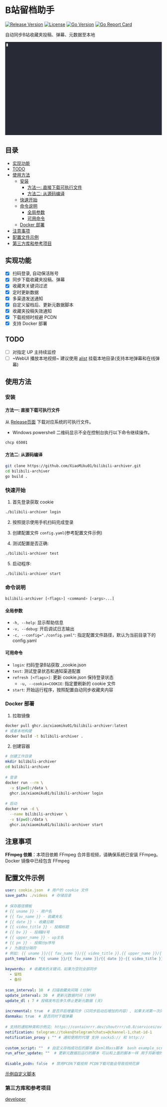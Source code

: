 # B站留档助手  

[![Release Version](https://img.shields.io/github/v/release/XiaoMiku01/bilibili-archiver?style=flat-square)](https://github.com/XiaoMiku01/bilibili-archiver/releases/latest)
[![License](https://img.shields.io/github/license/XiaoMiku01/bilibili-archiver?style=flat-square)](https://github.com/XiaoMiku01/bilibili-archiver/blob/main/LICENSE)
[![Go Version](https://img.shields.io/github/go-mod/go-version/XiaoMiku01/bilibili-archiver?style=flat-square)](https://go.dev/)
[![Go Report Card](https://goreportcard.com/badge/github.com/XiaoMiku01/bilibili-archiver)](https://goreportcard.com/report/github.com/XiaoMiku01/bilibili-archiver)

自动同步B站收藏夹投稿、弹幕、元数据至本地  

<a href="https://asciinema.org/a/708893" target="_blank"><img src="./demo.gif" /></a>  

## 目录

- [实现功能](#实现功能)
- [TODO](#todo)
- [使用方法](#使用方法)
  - [安装](#安装)
    - [方法一: 直接下载可执行文件](#方法一-直接下载可执行文件)
    - [方法二: 从源码编译](#方法二-从源码编译)
  - [快速开始](#快速开始)
  - [命令说明](#命令说明)
    - [全局参数](#全局参数)
    - [可用命令](#可用命令)
  - [Docker 部署](#docker-部署)
- [注意事项](#注意事项)
- [配置文件示例](#配置文件示例)
- [第三方库和参考项目](#第三方库和参考项目)

## 实现功能

- [x] 扫码登录, 自动保活账号
- [x] 同步下载收藏夹投稿、弹幕
- [x] 收藏夹关键词过滤
- [x] 定时更新数据
- [x] 多渠道发送通知
- [x] 自定义留档后、更新元数据脚本
- [x] 收藏夹投稿失效通知
- [x] 下载视频时规避 PCDN
- [x] 支持 Docker 部署

## TODO

- [ ] 对指定 UP 主持续监控
- [ ] ~WebUI 播放本地视频~ 建议使用 [alist](https://github.com/AlistGo/alist) 挂载本地目录(支持本地弹幕和在线弹幕)

## 使用方法

### 安装

#### 方法一: 直接下载可执行文件

从 [Release页面](https://github.com/XiaoMiku01/bilibili-archiver/releases) 下载对应系统的可执行文件。
* Windows powershell 二维码显示不全在控制台执行以下命令继续操作。
```bash
chcp 65001
```

#### 方法二: 从源码编译

```bash
git clone https://github.com/XiaoMiku01/bilibili-archiver.git
cd bilibili-archiver
go build .
```


### 快速开始

1. 首先登录获取 cookie

```bash
./bilibili-archiver login
```

2. 按照提示使用手机扫码完成登录

3. 创建配置文件 `config.yaml`(参考配置文件示例)

4. 测试配置是否正确:

```bash
./bilibili-archiver test
```

5. 启动程序:

```bash
./bilibili-archiver start
```

### 命令说明

```bash
bilibili-archiver [<flags>] <command> [<args>...]
```

#### 全局参数

- `-h, --help`: 显示帮助信息
- `-v, --debug`: 开启调试日志输出
- `-c, --config="./config.yaml"`: 指定配置文件路径，默认为当前目录下的 config.yaml

#### 可用命令

- `login`: 扫码登录B站获取 <uid>_cookie.json
- `test`: 测试登录状态和通知渠道配置
- `refresh [<flags>]`: 更新 cookie.json 保持登录状态
  - `-u, --cookie=COOKIE`: 指定要刷新的 cookie 文件
- `start`: 开始运行程序，按照配置自动同步收藏夹内容

### Docker 部署

1. 拉取镜像

```bash
docker pull ghcr.io/xiaomiku01/bilibili-archiver:latest
# 或者本地构建
docker build -t bilibili-archiver .
```

2. 创建容器

```bash
# 创建工作目录
mkdir bilibili-archiver 
cd bilibili-archiver

# 登录
docker run --rm \
  -v $(pwd):/data \
  ghcr.io/xiaomiku01/bilibili-archiver login

# 启动
docker run -d \
  --name bilibili-archiver \
  -v $(pwd):/data \
  ghcr.io/xiaomiku01/bilibili-archiver start
```

## 注意事项

**FFmpeg 依赖**：本项目依赖 FFmpeg 合并音视频，请确保系统已安装 FFmpeg。  
Docker 镜像中已经包含 FFmpeg 


## 配置文件示例  

```yaml
user: cookie.json  # 用户的 cookie 文件
save_path: ./videos  # 存储目录

# 保存路径模板
# {{ uname }} - 用户名
# {{ fav_name }} - 收藏夹名
# {{ date }} - 收藏日期
# {{ video_title }} - 投稿标题
# {{ bv }} - 投稿BV号
# {{ upper_name }} - up主名
# {{ pn }} - 投稿分p序号
# / 为路径分隔符
# 例如: {{ uname }}/{{ fav_name }}/{{ video_title }}.{{ upper_name }}/{{ bv }}-P{{ pn }}[{{ video_quality }}]
path_template: "{{ uname }}/{{ fav_name }}/{{ date }}-{{ video_title }}.{{ upper_name }}/{{ bv }}-P{{ pn }}"

keywords:  # 收藏夹的关键词，如果为空则全部同步
  - 留档
  - 备份

scan_interval: 10  # 扫描收藏夹间隔 (分钟)
update_interval: 30  # 更新元数据时间 (分钟)
update_dl : 7 # 投稿发布后多久停止更新元数据 (天)

incremental: true  # 是否开启增量同步（只同步启动后增加的内容）, 如果关闭第一次同步会同步所有投稿
danmaku: true  # 是否同时下载弹幕

# 支持的通知种类和示例见: https://containrrr.dev/shoutrrr/v0.8/services/overview/
notification: telegram://token@telegram?chats=@channel-1,chat-id-1
notification_proxy : "" # 通知使用的代理 支持 socks5:// 和 http://

custom_script: ""  # 自定义存档成功后的脚本 如xml转ass脚本  bash example_script/xml2ass.sh 
run_after_update: ""  # 更新元数据后运行的脚本 可以和上面的脚本一样 用于将新增的弹幕转为ass

disable_pcdn: false  # 禁用PCDN下载视频 PCDN下载可能会导致视频花屏
```

[示例自定义脚本](./example_script/)

### 第三方库和参考项目  

[developer](./developer.md)
